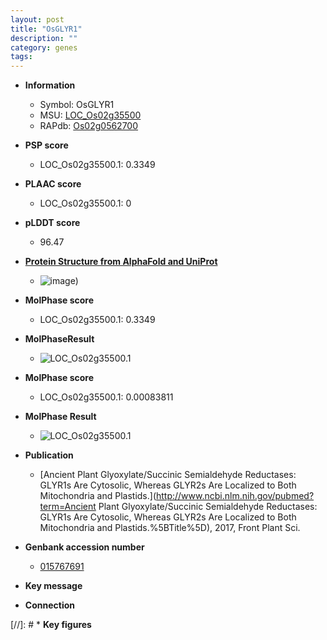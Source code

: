 ```yaml
---
layout: post
title: "OsGLYR1"
description: ""
category: genes
tags: 
---
```


* **Information**  
    + Symbol: OsGLYR1  
    + MSU: [LOC_Os02g35500](http://rice.plantbiology.msu.edu/cgi-bin/ORF_infopage.cgi?orf=LOC_Os02g35500)  
    + RAPdb: [Os02g0562700](http://rapdb.dna.affrc.go.jp/viewer/gbrowse_details/irgsp1?name=Os02g0562700)  

* **PSP score**  
    + LOC_Os02g35500.1: 0.3349 

* **PLAAC score**  
    + LOC_Os02g35500.1: 0 

* **pLDDT score**
    + 96.47

* **[Protein Structure from AlphaFold and UniProt](https://www.uniprot.org/uniprotkb/Q84VC8/entry#structure)**
    + ![image](https://ricepsp.github.io/images/Q8/AF-Q84VC8-F1.png))

* **MolPhase score**
    + LOC_Os02g35500.1: 0.3349

* **MolPhaseResult**
    + ![LOC_Os02g35500.1](https://ricepsp.github.io/pictures/LOC_Os02g/LOC_Os02g35500.1.png)

* **MolPhase score**
    + LOC_Os02g35500.1: 0.00083811

* **MolPhase Result**
    + ![LOC_Os02g35500.1](https://304243504.github.io/Pictures/LOC_Os02g/LOC_Os02g35500.1.png)

* **Publication**  
    + [Ancient Plant Glyoxylate/Succinic Semialdehyde Reductases: GLYR1s Are Cytosolic, Whereas GLYR2s Are Localized to Both Mitochondria and Plastids.](http://www.ncbi.nlm.nih.gov/pubmed?term=Ancient Plant Glyoxylate/Succinic Semialdehyde Reductases: GLYR1s Are Cytosolic, Whereas GLYR2s Are Localized to Both Mitochondria and Plastids.%5BTitle%5D), 2017, Front Plant Sci.

* **Genbank accession number**  
    + [015767691](http://www.ncbi.nlm.nih.gov/nuccore/015767691)

* **Key message**  

* **Connection**  

[//]: # * **Key figures**  


